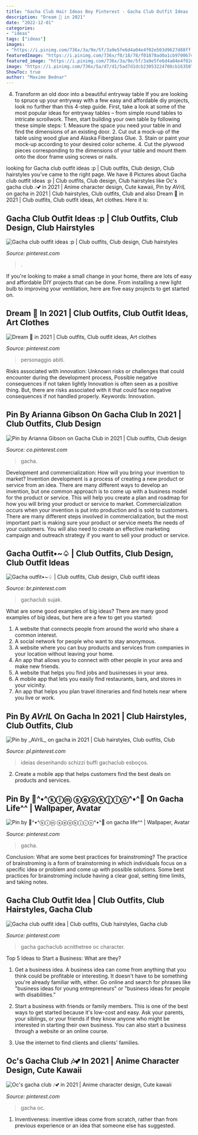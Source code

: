 ```yaml
---
title: "Gacha Club Hair Ideas Boy Pinterest - Gacha Club Outfit Ideas :p"
description: "Dream 💚 in 2021"
date: "2022-12-01"
categories:
- "ideas"
tags: ["ideas"]
images:
- "https://i.pinimg.com/736x/3a/9e/5f/3a9e5fe6d4a04e4f02e503d9627d88ff.jpg"
featuredImage: "https://i.pinimg.com/736x/f0/18/78/f01878ad0a1cb970067404db0f557694.jpg"
featured_image: "https://i.pinimg.com/736x/3a/9e/5f/3a9e5fe6d4a04e4f02e503d9627d88ff.jpg"
image: "https://i.pinimg.com/736x/5a/d7/d1/5ad7d1dcb23053224708cb163507b8eb.jpg"
ShowToc: true
author: "Maxime Bednar"
---
```



4. Transform an old door into a beautiful entryway table
If you are looking to spruce up your entryway with a few easy and affordable diy projects, look no further than this 4-step guide. First, take a look at some of the most popular ideas for entryway tables – from simple round tables to intricate scrollwork. Then, start building your own table by following these simple steps: 1. Measure the space you need your table in and find the dimensions of an existing door. 2. Cut out a mock-up of the table using wood glue and Alaska Fiberglass Glue. 3. Stain or paint your mock-up according to your desired color scheme. 4. Cut the plywood pieces corresponding to the dimensions of your table and mount them onto the door frame using screws or nails.

	

		
looking for Gacha club outfit ideas :p | Club outfits, Club design, Club hairstyles you've came to the right page. We have 8 Pictures about Gacha club outfit ideas :p | Club outfits, Club design, Club hairstyles like Oc&#039;s gacha club 🎶💕 in 2021 | Anime character design, Cute kawaii, Pin by _AVrIL_ on gacha in 2021 | Club hairstyles, Club outfits, Club and also Dream 💚 in 2021 | Club outfits, Club outfit ideas, Art clothes. Here it is:
		
    
## Gacha Club Outfit Ideas :p | Club Outfits, Club Design, Club Hairstyles

<img loading=lazy src="https://i.pinimg.com/736x/cc/03/13/cc0313af50e9f6f0a2d3c77712c0a7b7.jpg" onerror="this.onerror=null;this.src='https://tse4.mm.bing.net/th?id=OIP.Bxh7sszexAF71u9DKpTbfAHaHU&amp;pid=15.1';" alt="Gacha club outfit ideas :p | Club outfits, Club design, Club hairstyles">

_Source: pinterest.com_

>. 

	

If you're looking to make a small change in your home, there are lots of easy and affordable DIY projects that can be done. From installing a new light bulb to improving your ventilation, here are five easy projects to get started on.

    
## Dream 💚 In 2021 | Club Outfits, Club Outfit Ideas, Art Clothes

<img loading=lazy src="https://i.pinimg.com/736x/5a/d7/d1/5ad7d1dcb23053224708cb163507b8eb.jpg" onerror="this.onerror=null;this.src='https://tse4.mm.bing.net/th?id=OIP.hpbfAthUq2P07yIqtvvNIwHaFO&amp;pid=15.1';" alt="Dream 💚 in 2021 | Club outfits, Club outfit ideas, Art clothes">

_Source: pinterest.com_

>personaggio abiti. 

	

Risks associated with innovation: Unknown risks or challenges that could encounter during the development process, Possible negative consequences if not taken lightly
Innovation is often seen as a positive thing. But, there are risks associated with it that could face negative consequences if not handled properly. Keywords: Innovation.

    
## Pin By Arianna Gibson On Gacha Club In 2021 | Club Outfits, Club Design

<img loading=lazy src="https://i.pinimg.com/736x/f7/95/f9/f795f9ae9c206ee8dac38cdb92feb142.jpg" onerror="this.onerror=null;this.src='https://tse4.mm.bing.net/th?id=OIP.L-wTnlESXMiAYC2QjmXdGQHaKf&amp;pid=15.1';" alt="Pin by Arianna Gibson on Gacha Club in 2021 | Club outfits, Club design">

_Source: co.pinterest.com_

>gacha. 

	

Development and commercialization: How will you bring your invention to market?
Invention development is a process of creating a new product or service from an idea. There are many different ways to develop an invention, but one common approach is to come up with a business model for the product or service. This will help you create a plan and roadmap for how you will bring your product or service to market.
 Commercialization occurs when your invention is put into production and is sold to customers. There are many different steps involved in commercialization, but the most important part is making sure your product or service meets the needs of your customers. You will also need to create an effective marketing campaign and outreach strategy if you want to sell your product or service.

    
## Gacha Outfit•~♤ | Club Outfits, Club Design, Club Outfit Ideas

<img loading=lazy src="https://i.pinimg.com/736x/d6/4e/de/d64ede2b2ac37afcfac69fe13136f69c.jpg" onerror="this.onerror=null;this.src='https://tse4.mm.bing.net/th?id=OIP.s0x-2DQ-rfVZGZWrbP-ktwHaHW&amp;pid=15.1';" alt="Gacha outfit•~♤ | Club outfits, Club design, Club outfit ideas">

_Source: br.pinterest.com_

>gachaclub sujak. 

	

What are some good examples of big ideas?
There are many good examples of big ideas, but here are a few to get you started:
1. A website that connects people from around the world who share a common interest. 
2. A social network for people who want to stay anonymous. 
3. A website where you can buy products and services from companies in your location without leaving your home. 
4. An app that allows you to connect with other people in your area and make new friends. 
5. A website that helps you find jobs and businesses in your area. 
6. A mobile app that lets you easily find restaurants, bars, and stores in your vicinity. 
7. An app that helps you plan travel itineraries and find hotels near where you live or work.

    
## Pin By _AVrIL_ On Gacha In 2021 | Club Hairstyles, Club Outfits, Club

<img loading=lazy src="https://i.pinimg.com/736x/3a/9e/5f/3a9e5fe6d4a04e4f02e503d9627d88ff.jpg" onerror="this.onerror=null;this.src='https://tse4.mm.bing.net/th?id=OIP.8bbEC6-8aek_HhCl04tO5QHaJF&amp;pid=15.1';" alt="Pin by _AVrIL_ on gacha in 2021 | Club hairstyles, Club outfits, Club">

_Source: pl.pinterest.com_

>ideias desenhando schizzi buffi gachaclub esboços. 

	

2. Create a mobile app that helps customers find the best deals on products and services.

    
## Pin By 💜^•^ⓚⓘⓜ ⓢⓔⓞⓚⓙⓘⓝ^•^💜 On Gacha Life^^ | Wallpaper, Avatar

<img loading=lazy src="https://i.pinimg.com/736x/ae/03/08/ae03089199fa8d97b9b6815104380eb3.jpg" onerror="this.onerror=null;this.src='https://tse1.mm.bing.net/th?id=OIP.YTqjrhTiZ5x-9YnG_hVgrgHaNK&amp;pid=15.1';" alt="Pin by 💜^•^ⓚⓘⓜ ⓢⓔⓞⓚⓙⓘⓝ^•^💜 on gacha life^^ | Wallpaper, Avatar">

_Source: pinterest.com_

>gacha. 

	

Conclusion: What are some best practices for brainstroming?
The practice of brainstroming is a form of brainstorming in which individuals focus on a specific idea or problem and come up with possible solutions. Some best practices for brainstroming include having a clear goal, setting time limits, and taking notes.

    
## Gacha Club Outfit Idea | Club Outfits, Club Hairstyles, Gacha Club

<img loading=lazy src="https://i.pinimg.com/736x/f0/18/78/f01878ad0a1cb970067404db0f557694.jpg" onerror="this.onerror=null;this.src='https://tse4.mm.bing.net/th?id=OIP.OUFioUBhrB6HAycSrzzxuwHaHV&amp;pid=15.1';" alt="Gacha club outfit idea | Club outfits, Club hairstyles, Gacha club">

_Source: pinterest.com_

>gacha gachaclub acnithetree oc character. 

	

Top 5 Ideas to Start a Business: What are they?
1. Get a business idea. A business idea can come from anything that you think could be profitable or interesting. It doesn't have to be something you're already familiar with, either. Go online and search for phrases like "business ideas for young entrepreneurs" or "business ideas for people with disabilities."
2. Start a business with friends or family members. This is one of the best ways to get started because it's low-cost and easy. Ask your parents, your siblings, or your friends if they know anyone who might be interested in starting their own business. You can also start a business through a website or an online course.

3. Use the internet to find clients and clients' families.

    
## Oc&#039;s Gacha Club 🎶💕 In 2021 | Anime Character Design, Cute Kawaii

<img loading=lazy src="https://i.pinimg.com/736x/aa/a4/a6/aaa4a6069b8197a358246f8f918790b2.jpg" onerror="this.onerror=null;this.src='https://tse2.mm.bing.net/th?id=OIP.-nlHdDAqUDrAs6qfJbURjwHaKk&amp;pid=15.1';" alt="Oc&#039;s gacha club 🎶💕 in 2021 | Anime character design, Cute kawaii">

_Source: pinterest.com_

>gacha oc. 

	

1. Inventiveness: inventive ideas come from scratch, rather than from previous experience or an idea that someone else has suggested.

